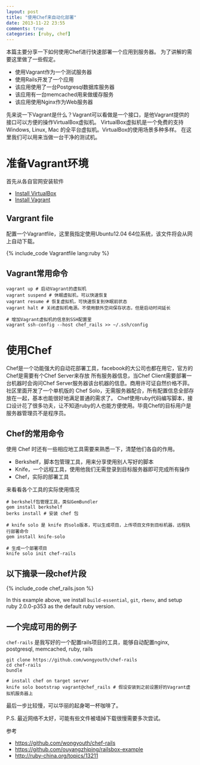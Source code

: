 ```yaml
---
layout: post
title: "使用Chef来自动化部署"
date: 2013-11-22 23:55
comments: true
categories: [ruby, chef]
---
```


本篇主要分享一下如何使用Chef进行快速部署一个应用到服务器。
为了讲解的需要这里做了一些假定。

* 使用Vagrant作为一个测试服务器
* 使用Rails开发了一个应用
* 该应用使用了一台Postgresql数据库服务器
* 该应用有一台memcached用来做缓存服务
* 该应用使用Nginx作为Web服务器

<!--more-->

先来说一下Vagrant是什么？Vagrant可以看做是一个接口，是他Vagrant提供的接口可以方便的操作VirtualBox虚拟机。
VirtualBox虚拟机是一个免费的支持Windows, Linux, Mac 的全平台虚拟机。VirtualBox的使用场景多种多样。
在这里我们可以用来当做一台干净的测试机。

# 准备Vagrant环境

首先从各自官网安装软件

* [Install VirtualBox](http://www.virtualbox.org/)
* [Install Vagrant](http://www.vagrantup.com/)

## Vargrant file

配置一个Vagrantfile，这里我指定使用Ubuntu12.04 64位系统，该文件将会从网上自动下载。

{% include_code Vagrantfile lang:ruby %}

## Vagrant常用命令

    vagrant up # 启动Vagrant的虚拟机
    vagrant suspend # 休眠虚拟机，可以快速恢复
    vagrant resume # 恢复虚拟机，可快速恢复到休眠前状态
    vagrant halt # 关闭虚拟机电源。不使用额外空间保存状态，但是启动时间延长

    # 增加Vagrant虚拟机的信息到SSH配置里
    vagrant ssh-config --host chef_rails >> ~/.ssh/config

# 使用Chef

Chef是一个功能强大的自动花部署工具，facebook的大公司也都在用它，官方的Chef是需要有个Chef Server来存放
所有服务器信息，当Chef Client需要部署一台机器时会询问Chef Server服务器该台机器的信息。商用许可证自然价格不菲。
社区里面开发了一个单机版的 Chef Solo，无需服务器配合，所有配置信息全部存放在一起，基本也能很好地满足普通的需求了。
Chef使用ruby代码编写脚本，接口设计花了很多功夫，让不知道ruby的人也能方便使用。毕竟Chef的目标用户是服务器管理员不是程序员。

## Chef的常用命令

使用 Chef 时还有一些相应地工具需要来熟悉一下，清楚他们各自的作用。

* Berkshelf，脚本包管理工具，用来分享使用别人写好的脚本
* Knife，一个远程工具，使用他我们无需登录到目标服务器即可完成所有操作
* Chef，实际的部署工具

来看看各个工具的实际使用情况

    # berkshelf包管理工具，类似GemBundler
    gem install berkshelf
    berks install # 安装 chef 包

    # knife solo 是 knife 的solo版本，可以生成项目，上传项目文件到目标机器，远程执行部署命令
    gem install knife-solo

    # 生成一个部署项目
    knife solo init chef-rails

## 以下摘录一段chef片段

{% include_code chef_rails.json %}

In this example above, we install `build-essential`, `git`, `rbenv`, and setup ruby 2.0.0-p353 as the default ruby version.

## 一个完成可用的例子

`chef-rails` 是我写好的一个配置rails项目的工具，能够自动配置nginx, postgresql, memcached, ruby, rails

    git clone https://github.com/wongyouth/chef-rails
    cd chef-rails
    bundle

    # install chef on target server
    knife solo bootstrap vagrant@chef_rails # 假设安装到之前设置好的Vagrant虚拟机服务器上

最后一步比较慢，可以华丽的起身喝一杯咖啡了。

P.S. 最近网络不太好，可能有些文件被墙掉下载很慢需要多次尝试。

参考

* https://github.com/wongyouth/chef-rails
* https://github.com/ouyangzhiping/railsbox-example
* http://ruby-china.org/topics/13211
